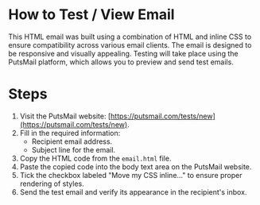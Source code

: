 # How to Test / View Email

This HTML email was built using a combination of HTML and inline CSS to ensure compatibility across various email clients. The email is designed to be responsive and visually appealing. Testing will take place using the PutsMail platform, which allows you to preview and send test emails.

# Steps

1. Visit the PutsMail website: [https://putsmail.com/tests/new](https://putsmail.com/tests/new).
2. Fill in the required information:
   - Recipient email address.
   - Subject line for the email.
3. Copy the HTML code from the `email.html` file.
4. Paste the copied code into the body text area on the PutsMail website.
5. Tick the checkbox labeled "Move my CSS inline..." to ensure proper rendering of styles.
6. Send the test email and verify its appearance in the recipient's inbox.
